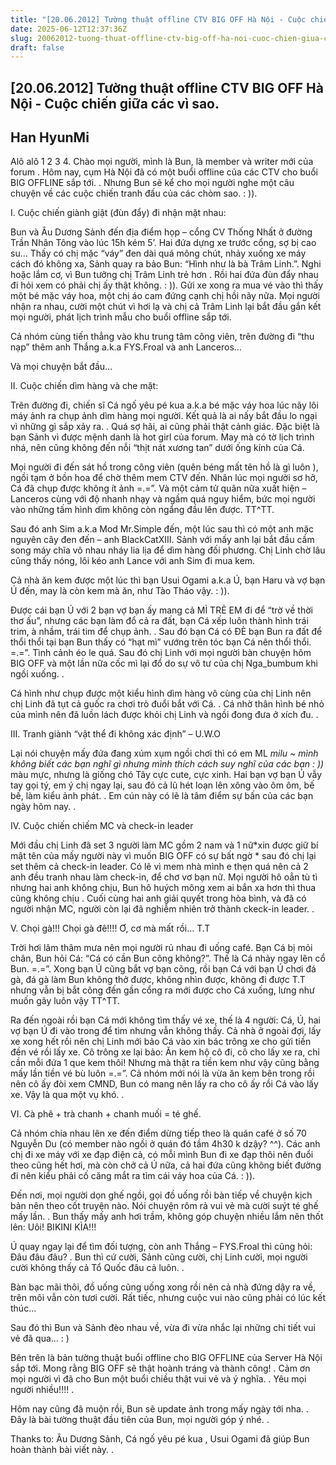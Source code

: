 ```yaml
---
title: "[20.06.2012] Tường thuật offline CTV BIG OFF Hà Nội - Cuộc chiến giữa các vì sao."
date: 2025-06-12T12:37:36Z
slug: 20062012-tuong-thuat-offline-ctv-big-off-ha-noi-cuoc-chien-giua-cac-vi-sao
draft: false
---
```


## [20.06.2012] Tường thuật offline CTV BIG OFF Hà Nội - Cuộc chiến giữa các vì sao.

## Han HyunMi

Alô alô 1 2 3 4. Chào mọi người, mình là Bun, là member và writer mới của forum . Hôm nay, cụm Hà Nội đã có một buổi offline của các CTV cho buổi BIG OFFLINE sắp tới. . Nhưng Bun sẽ kể cho mọi người nghe một câu chuyện về các cuộc chiến tranh đấu của các chòm sao. : )).
 
 
 
I.                   Cuộc chiến giành giật (đùn đẩy) đi nhận mặt nhau:
 
Bun và Âu Dương Sảnh đến địa điểm họp – cổng CV Thống Nhất ở đường Trần Nhân Tông vào lúc 15h kém 5’. Hai đứa dựng xe trước cổng, sợ bị cao su… Thấy có chị mặc “váy” đen dài quá mông chút, nhảy xuống xe máy cách đó không xa, Sảnh quay ra bảo Bun: “Hình như là bà Trâm Linh.”. Nghi hoặc lắm cơ, vì Bun tưởng chị Trâm Linh trẻ hơn . Rồi hai đứa đùn đẩy nhau đi hỏi xem có phải chị ấy thật không. : )). Gửi xe xong ra mua vé vào thì thấy một bé mặc váy hoa, một chị áo cam đứng cạnh chị hồi nãy nữa. Mọi người nhận ra nhau, cười một chút vì hơi lạ và chị cả Trâm Linh lại bắt đầu gắn kết mọi người, phát lịch trình mẫu cho buổi offline sắp tới.
 
 
Cả nhóm cùng tiến thẳng vào khu trung tâm công viên, trên đường đi “thu nạp” thêm anh Thắng a.k.a FYS.Froal và anh Lanceros…
 
 
Và mọi chuyện bắt đầu…
 
 
II.                Cuộc chiến dìm hàng và che mặt:
 
Trên đường đi, chiến sĩ Cá ngố yêu pé kua  a.k.a bé mặc váy hoa lúc nãy lôi máy ảnh ra chụp ảnh dìm hàng mọi người. Kết quả là ai nấy bắt đầu lo ngại vì những gì sắp xảy ra. . Quá sợ hãi, ai cũng phải thật cảnh giác. Đặc biệt là bạn Sảnh vì được mệnh danh là hot girl của forum. May mà có tờ lịch trình nhá, nên cũng không đến nỗi “thịt nát xương tan” dưới ống kính của Cá. 
 
 
Mọi người đi đến sát hồ trong công viên (quên béng mất tên hồ là gì luôn ), ngồi tạm ở bồn hoa để chờ thêm mem CTV đến. Nhân lúc mọi người sơ hở, Cá đã chụp được không ít ảnh =.=”. Và một cảm tử quân nữa xuất hiện – Lanceros cùng với độ nhanh nhạy và ngầm quá nguy hiểm, bức mọi người vào những tấm hình dìm không còn ngẩng đầu lên được. TT^TT.
 
 
Sau đó anh Sim a.k.a Mod Mr.Simple đến, một lúc sau thì có một anh mặc nguyên cây đen đến – anh BlackCatXIII. Sảnh với mấy anh lại bắt đầu cầm song máy chĩa vô nhau nháy lia lịa để dìm hàng đối phương. Chị Linh chờ lâu cũng thấy nóng, lôi kéo anh Lance với anh Sim đi mua kem.
 
 
Cả nhà ăn kem được một lúc thì bạn Usui Ogami a.k.a Ú, bạn Haru và vợ bạn Ú đến, may là còn kem mà ăn, như Tào Tháo vậy. : )). 
 
 
Được cái bạn Ú với 2 bạn vợ bạn ấy mang cả MÌ TRẺ EM đi để “trờ về thời thơ ấu”, nhưng các bạn làm đổ cả ra đất, bạn Cá xếp luôn thành hình trái trim, à nhầm, trái tim để chụp ảnh. . Sau đó bạn Cá có ĐÈ bạn Bun ra đất để thổi thổi tại bạn Bun thấy có “hạt mì” vướng trên tóc bạn Cá nên thổi thổi. =.=”. Tình cảnh éo le quá. Sau đó chị Linh với mọi người bàn chuyện hôm BIG OFF và một lần nữa cốc mì lại đổ do sự vô tư của chị Nga_bumbum khi ngồi xuống. .
 
 
Cá hình như chụp được một kiểu hình dìm hàng vô cùng của chị Linh nên chị Linh đã tụt cả guốc ra chơi trò đuổi bắt với Cá. . Cá nhờ thân hình bé nhỏ của mình nên đã luồn lách được khỏi chị Linh và ngồi đong đưa ở xích đu. .
 
 
III.             Tranh giành “vật thể đi không xác định” – U.W.O
 
Lại nói chuyện mấy đứa đang xúm xụm ngồi chơi thì có em ML *milu ~ mình không biết các bạn nghĩ gì nhưng mình thích cách suy nghĩ của các bạn : ))* màu mực, nhưng là giống chó Tây cực cute, cực xinh. Hai bạn vợ bạn Ú vẫy tay gọi tý, em ý chị ngay lại, sau đó cả lũ hét loạn lên xông vào ôm ôm, bế bế, làm kiểu ảnh phát. . Em cún này có lẽ là tâm điểm sự bấn của các bạn ngày hôm nay. .
 
 
IV.              Cuộc chiến chiếm MC và check-in leader
 
Mới đầu chị Linh đã set 3 người làm MC gồm 2 nam và 1 nữ*xin được giữ bí mật tên của mấy người này vì muốn BIG OFF có sự bất ngờ *  sau đó chị lại set thêm cả check-in leader. Có lẽ vì mem nhà mình e thẹn quá nên cả 2 anh đều tranh nhau làm check-in, để chơ vơ bạn nữ. Mọi người hô oẳn tù tì nhưng hai anh không chịu, Bun hô huých mông xem ai bắn xa hơn thì thua cũng không chịu . Cuối cùng hai anh giải quyết trong hòa bình, và đã có người nhận MC, người còn lại đã nghiễm nhiên trở thành ckeck-in leader. .
 
 
V.                 Chọi gà!!! Chọi gà đê!!!! Ơ, cơ mà mất rồi… T.T
 
Trời hơi lâm thâm mưa nên mọi người rủ nhau đi uống café. Bạn Cá bị mỏi chân, Bun hỏi Cá: “Cá có cần Bun cõng không?”. Thế là Cá nhảy ngay lên cổ Bun. =.=”. Xong bạn Ú cũng bắt vợ bạn cõng, rồi bạn Cá với bạn Ú chơi đá gà, đá gà làm Bun không thở được, không nhìn được, không đi được T.T nhưng vẫn bị bắt cõng đến gần cổng ra mới được cho Cá xuống, lưng như muốn gãy luôn vậy TT^TT.
 
 
Ra đến ngoài rồi bạn Cá mới không tìm thấy vé xe, thế là 4 người: Cá, Ú, hai vợ bạn Ú đi vào trong để tìm nhưng vẫn không thấy. Cả nhà ở ngoài đợi, lấy xe xong hết rồi nên chị Linh mới bảo Cá vào xin bác trông xe cho gửi tiền đền vé rồi lấy xe. Cô trông xe lại bảo: Ăn kem hộ cô đi, cô cho lấy xe ra, chỉ cần mỗi đứa 1 que kem thôi! Nhưng mà thật ra tiền kem như vậy cũng bằng mấy lần tiền vé bù luôn =.=”. Cả nhóm mới nói là vừa ăn kem bên trong rồi nên cô ấy đòi xem CMND, Bun có mang nên lấy ra cho cô ấy rồi Cá vào lấy xe. Vậy là qua một vụ khó. .
 
 
VI.              Cà phê + trà chanh + chanh muối = té ghế.
 
Cả nhóm chia nhau lên xe đến điểm dừng tiếp theo là quán café ở số 70 Nguyễn Du (có member nào ngồi ở quán đó tầm 4h30 k dzậy? ^^). Các anh chị đi xe máy với xe đạp điện cả, có mỗi mình Bun đi xe đạp thôi nên đuổi theo cũng hết hơi, mà còn chở cả Ú nữa, cả hai đứa cũng không biết đường đi nên kiểu phải cố căng mắt ra tìm cái váy hoa của Cá. : )).
 
 
Đến nơi, mọi người dọn ghế ngồi, gọi đồ uống rồi bàn tiếp về chuyện kịch bản nên theo cốt truyện nào. Nói chuyện rôm rả vui vẻ mà cười suýt té ghế mấy lần. . Bun thấy mấy anh hơi trầm, không góp chuyện nhiều lắm nên thốt lên: Uôi! BIKINI KÌA!!! 
 
 
Ú quay ngay lại để tìm đối tượng, còn anh Thắng – FYS.Froal thì cũng hỏi: Đâu đâu đâu? . Bun thì cứ cười, Sảnh cũng cười, chị Linh cười, mọi người cười không thấy cả Tổ Quốc đâu cả luôn. .
 
 
Bàn bạc mãi thôi, đồ uống cũng uống xong rồi nên cả nhà đứng dậy ra về, trên môi vẫn còn tươi cười. Rất tiếc, nhưng cuộc vui nào cũng phải có lúc kết thúc…
 
 
 
 
Sau đó thì Bun và Sảnh đèo nhau về, vừa đi vừa nhắc lại những chi tiết vui vẻ đã qua… : )
 
 
Bên trên là bản tường thuật buổi offline cho BIG OFFLINE của Server Hà Nội sắp tới. Mong rằng BIG OFF sẽ thật hoành tráng và thành công! . Cảm ơn mọi người vì đã cho Bun một buổi chiều thật vui vẻ và ý nghĩa. . Yêu mọi người nhiều!!!! .
 
 
Hôm nay cũng đã muộn rồi, Bun sẽ update ảnh trong mấy ngày tới nha. . Đây là bài tường thuật đầu tiên của Bun, mọi người góp ý nhé. .
 
 
Thanks to: Âu Dương Sảnh, Cá ngố yêu pé kua , Usui Ogami đã giúp Bun hoàn thành bài viết này. .
